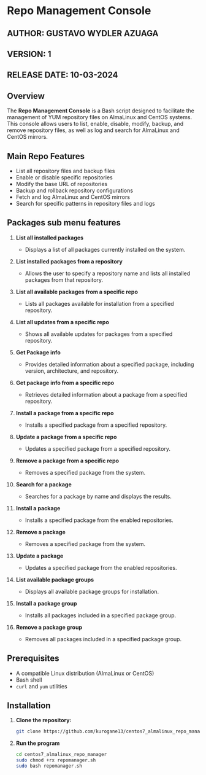# Repo Management Console

## AUTHOR: GUSTAVO WYDLER AZUAGA
## VERSION: 1
## RELEASE DATE: 10-03-2024

## Overview

The **Repo Management Console** is a Bash script designed to facilitate the management of YUM repository files on AlmaLinux and CentOS systems. This console allows users to list, enable, disable, modify, backup, and remove repository files, as well as log and search for AlmaLinux and CentOS mirrors.

## Main Repo Features

- List all repository files and backup files
- Enable or disable specific repositories
- Modify the base URL of repositories
- Backup and rollback repository configurations
- Fetch and log AlmaLinux and CentOS mirrors
- Search for specific patterns in repository files and logs

## Packages sub menu features

1. **List all installed packages**
   - Displays a list of all packages currently installed on the system.

2. **List installed packages from a repository**
   - Allows the user to specify a repository name and lists all installed packages from that repository.

3. **List all available packages from a specific repo**
   - Lists all packages available for installation from a specified repository.

4. **List all updates from a specific repo**
   - Shows all available updates for packages from a specified repository.

5. **Get Package info**
   - Provides detailed information about a specified package, including version, architecture, and repository.

6. **Get package info from a specific repo**
   - Retrieves detailed information about a package from a specified repository.

7. **Install a package from a specific repo**
   - Installs a specified package from a specified repository.

8. **Update a package from a specific repo**
   - Updates a specified package from a specified repository.

9. **Remove a package from a specific repo**
   - Removes a specified package from the system.

10. **Search for a package**
    - Searches for a package by name and displays the results.

11. **Install a package**
    - Installs a specified package from the enabled repositories.

12. **Remove a package**
    - Removes a specified package from the system.

13. **Update a package**
    - Updates a specified package from the enabled repositories.

14. **List available package groups**
    - Displays all available package groups for installation.

15. **Install a package group**
    - Installs all packages included in a specified package group.

16. **Remove a package group**
    - Removes all packages included in a specified package group.

## Prerequisites

- A compatible Linux distribution (AlmaLinux or CentOS)
- Bash shell
- `curl` and `yum` utilities

## Installation

1. **Clone the repository:**

   ```bash
   git clone https://github.com/kurogane13/centos7_almalinux_repo_manager.git
   
2. **Run the program**

   ```bash
   cd centos7_almalinux_repo_manager
   sudo chmod +rx repomanager.sh
   sudo bash repomanager.sh
